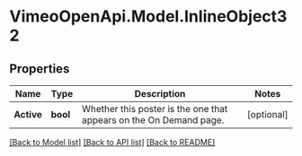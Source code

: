 # VimeoOpenApi.Model.InlineObject32
## Properties

Name | Type | Description | Notes
------------ | ------------- | ------------- | -------------
**Active** | **bool** | Whether this poster is the one that appears on the On Demand page. | [optional] 

[[Back to Model list]](../README.md#documentation-for-models) [[Back to API list]](../README.md#documentation-for-api-endpoints) [[Back to README]](../README.md)


